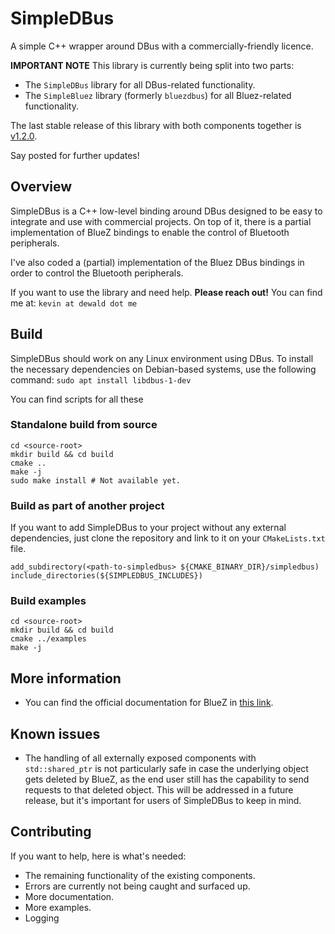 # SimpleDBus
A simple C++ wrapper around DBus with a commercially-friendly licence.

**IMPORTANT NOTE**
This library is currently being split into two parts:
- The `SimpleDBus` library for all DBus-related functionality.
- The `SimpleBluez` library (formerly `bluezdbus`) for all Bluez-related functionality.

The last stable release of this library with both components together is [v1.2.0](https://github.com/OpenBluetoothToolbox/SimpleDBus/releases/tag/v1.2.0).

Say posted for further updates!

## Overview
SimpleDBus is a C++ low-level binding around DBus designed to be easy to integrate and use with commercial projects. On top of it, there is a partial implementation of BlueZ bindings to enable the control of Bluetooth peripherals.

I've also coded a (partial) implementation of the Bluez DBus bindings in order to control the Bluetooth peripherals.

If you want to use the library and need help. **Please reach out!**
You can find me at: `kevin at dewald dot me`

## Build
SimpleDBus should work on any Linux environment using DBus. To install the necessary dependencies on Debian-based systems, use the following command: `sudo apt install libdbus-1-dev`

You can find scripts for all these

### Standalone build from source

```
cd <source-root>
mkdir build && cd build
cmake ..
make -j
sudo make install # Not available yet.
```

### Build as part of another project
If you want to add SimpleDBus to your project without any external dependencies, just clone the repository and link to it on your `CMakeLists.txt` file.

```
add_subdirectory(<path-to-simpledbus> ${CMAKE_BINARY_DIR}/simpledbus)
include_directories(${SIMPLEDBUS_INCLUDES})
```

### Build examples
```
cd <source-root>
mkdir build && cd build
cmake ../examples
make -j
```

## More information
- You can find the official documentation for BlueZ in [this link](https://git.kernel.org/pub/scm/bluetooth/bluez.git/plain/doc/gatt-api.txt).

## Known issues
- The handling of all externally exposed components with `std::shared_ptr` is not particularly safe in case the underlying object gets deleted by BlueZ, as the end user still has the capability to send requests to that deleted object. This will be addressed in a future release, but it's important for users of SimpleDBus to keep in mind.

## Contributing
If you want to help, here is what's needed:
- The remaining functionality of the existing components.
- Errors are currently not being caught and surfaced up.
- More documentation.
- More examples.
- Logging
